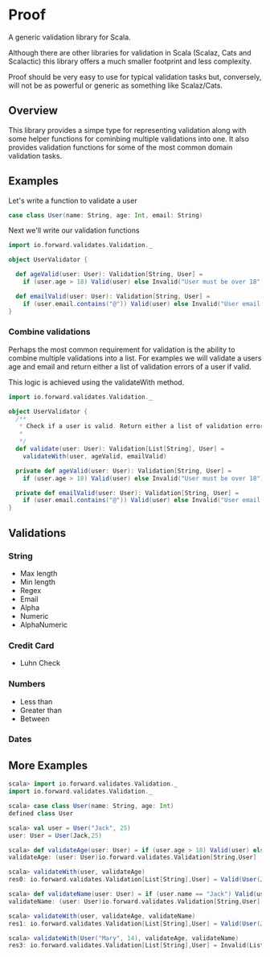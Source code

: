 # Proof

A generic validation library for Scala.

Although there are other libraries for validation in Scala (Scalaz, Cats and Scalactic) this library offers a much smaller footprint and less complexity. 

Proof should be very easy to use for typical validation tasks but, conversely, will not be as powerful or generic as something like Scalaz/Cats.

## Overview

This library provides a simpe type for representing validation along with some helper functions for cominbing multiple validations into one. It also provides validation functions for some of the most common domain validation tasks.

## Examples

Let's write a function to validate a user

```scala
case class User(name: String, age: Int, email: String)
```

Next we'll write our validation functions

```scala
import io.forward.validates.Validation._

object UserValidator {

  def ageValid(user: User): Validation[String, User] = 
    if (user.age > 18) Valid(user) else Invalid("User must be over 18")

  def emailValid(user: User): Validation[String, User] = 
    if (user.email.contains("@")) Valid(user) else Invalid("User email invalid")
}
```

### Combine validations

Perhaps the most common requirement for validation is the ability to combine multiple validations into a list. For examples we will
validate a users age and email and return either a list of validation errors of a user if valid.

This logic is achieved using the validateWith method.


```scala
import io.forward.validates.Validation._

object UserValidator {
  /**
   * Check if a user is valid. Return either a list of validation errors or a user
   *
   */
  def validate(user: User): Validation[List[String], User] = 
    validateWith(user, ageValid, emailValid)

  private def ageValid(user: User): Validation[String, User] = 
    if (user.age > 18) Valid(user) else Invalid("User must be over 18")

  private def emailValid(user: User): Validation[String, User] = 
    if (user.email.contains("@")) Valid(user) else Invalid("User email invalid")
}

```

## Validations

### String

+ Max length
+ Min length
+ Regex
+ Email
+ Alpha
+ Numeric
+ AlphaNumeric

### Credit Card

+ Luhn Check

### Numbers

+ Less than
+ Greater than
+ Between

### Dates

## More Examples

```scala
scala> import io.forward.validates.Validation._
import io.forward.validates.Validation._

scala> case class User(name: String, age: Int)
defined class User

scala> val user = User("Jack", 25)
user: User = User(Jack,25)

scala> def validateAge(user: User) = if (user.age > 18) Valid(user) else Invalid("User must be over 18")
validateAge: (user: User)io.forward.validates.Validation[String,User]

scala> validateWith(user, validateAge)
res0: io.forward.validates.Validation[List[String],User] = Valid(User(Jack,25))

scala> def validateName(user: User) = if (user.name == "Jack") Valid(user) else Invalid("User name must be Jack")
validateName: (user: User)io.forward.validates.Validation[String,User]

scala> validateWith(user, validateAge, validateName)
res1: io.forward.validates.Validation[List[String],User] = Valid(User(Jack,25))

scala> validateWith(User("Mary", 14), validateAge, validateName)
res3: io.forward.validates.Validation[List[String],User] = Invalid(List(User name must be Jack, User must be over 18))

```
